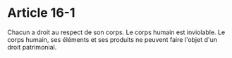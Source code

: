 # Article 16-1

Chacun a droit au respect de son corps.   Le corps humain est inviolable.   Le corps humain, ses éléments et ses produits ne peuvent faire l'objet d'un droit patrimonial.